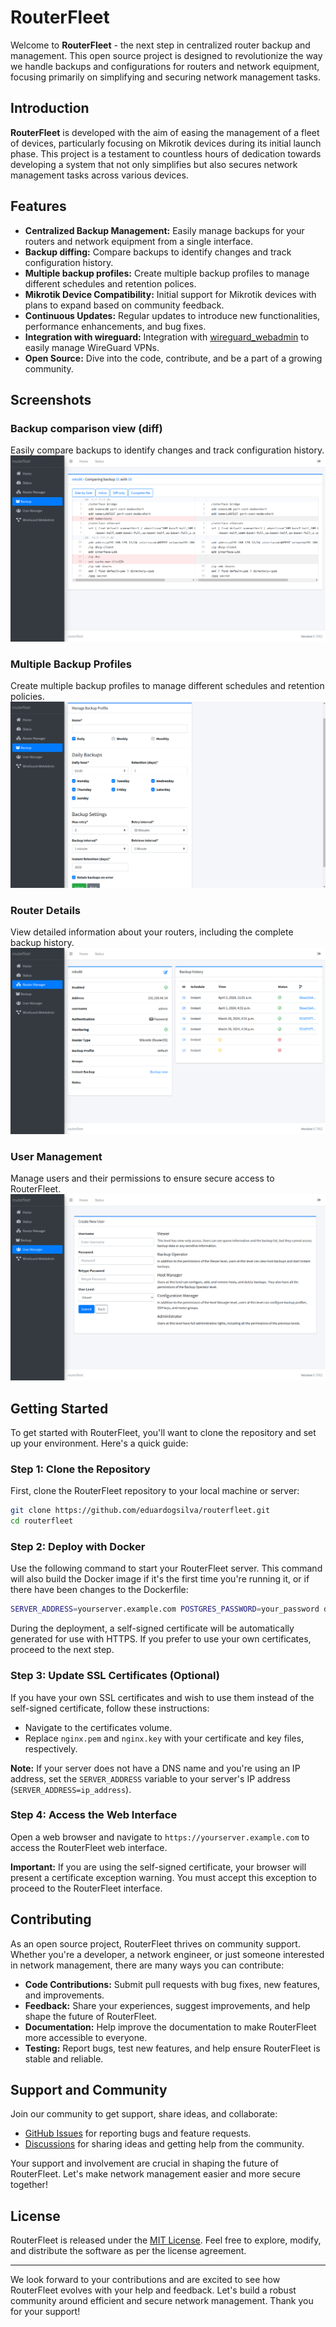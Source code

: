# RouterFleet

Welcome to **RouterFleet** - the next step in centralized router backup and management. This open source project is designed to revolutionize the way we handle backups and configurations for routers and network equipment, focusing primarily on simplifying and securing network management tasks.

## Introduction

**RouterFleet** is developed with the aim of easing the management of a fleet of devices, particularly focusing on Mikrotik devices during its initial launch phase. This project is a testament to countless hours of dedication towards developing a system that not only simplifies but also secures network management tasks across various devices.

## Features

- **Centralized Backup Management:** Easily manage backups for your routers and network equipment from a single interface.
- **Backup diffing:** Compare backups to identify changes and track configuration history.
- **Multiple backup profiles:** Create multiple backup profiles to manage different schedules and retention polices.
- **Mikrotik Device Compatibility:** Initial support for Mikrotik devices with plans to expand based on community feedback.
- **Continuous Updates:** Regular updates to introduce new functionalities, performance enhancements, and bug fixes.
- **Integration with wireguard:** Integration with [wireguard_webadmin](https://github.com/eduardogsilva/wireguard_webadmin) to easily manage WireGuard VPNs.
- **Open Source:** Dive into the code, contribute, and be a part of a growing community.

## Screenshots
### Backup comparison view (diff)
Easily compare backups to identify changes and track configuration history.
![Backup comparison view](screenshots/backup-diff.png)
### Multiple Backup Profiles
Create multiple backup profiles to manage different schedules and retention policies.
![Multiple Backup Profiles](screenshots/backup-profiles.png)
### Router Details
View detailed information about your routers, including the complete backup history.
![Router Details](screenshots/router-details.png)
### User Management
Manage users and their permissions to ensure secure access to RouterFleet.
![User Management](screenshots/user-manager.png)


## Getting Started

To get started with RouterFleet, you'll want to clone the repository and set up your environment. Here's a quick guide:

### Step 1: Clone the Repository

First, clone the RouterFleet repository to your local machine or server:

```bash
git clone https://github.com/eduardogsilva/routerfleet.git
cd routerfleet
```

### Step 2: Deploy with Docker

Use the following command to start your RouterFleet server. This command will also build the Docker image if it's the first time you're running it, or if there have been changes to the Dockerfile:

```bash
SERVER_ADDRESS=yourserver.example.com POSTGRES_PASSWORD=your_password docker compose up --build -d
```

During the deployment, a self-signed certificate will be automatically generated for use with HTTPS. If you prefer to use your own certificates, proceed to the next step.

### Step 3: Update SSL Certificates (Optional)

If you have your own SSL certificates and wish to use them instead of the self-signed certificate, follow these instructions:

- Navigate to the certificates volume.
- Replace `nginx.pem` and `nginx.key` with your certificate and key files, respectively.

**Note:** If your server does not have a DNS name and you're using an IP address, set the `SERVER_ADDRESS` variable to your server's IP address (`SERVER_ADDRESS=ip_address`).

### Step 4: Access the Web Interface

Open a web browser and navigate to `https://yourserver.example.com` to access the RouterFleet web interface. 

**Important:** If you are using the self-signed certificate, your browser will present a certificate exception warning. You must accept this exception to proceed to the RouterFleet interface.

## Contributing

As an open source project, RouterFleet thrives on community support. Whether you're a developer, a network engineer, or just someone interested in network management, there are many ways you can contribute:

- **Code Contributions:** Submit pull requests with bug fixes, new features, and improvements.
- **Feedback:** Share your experiences, suggest improvements, and help shape the future of RouterFleet.
- **Documentation:** Help improve the documentation to make RouterFleet more accessible to everyone.
- **Testing:** Report bugs, test new features, and help ensure RouterFleet is stable and reliable.


## Support and Community

Join our community to get support, share ideas, and collaborate:

- [GitHub Issues](https://github.com/eduardogsilva/routerfleet/issues) for reporting bugs and feature requests.
- [Discussions](https://github.com/eduardogsilva/routerfleet/discussions) for sharing ideas and getting help from the community.

Your support and involvement are crucial in shaping the future of RouterFleet. Let's make network management easier and more secure together!

## License

RouterFleet is released under the [MIT License](LICENSE). Feel free to explore, modify, and distribute the software as per the license agreement.

---

We look forward to your contributions and are excited to see how RouterFleet evolves with your help and feedback. Let's build a robust community around efficient and secure network management. Thank you for your support!
